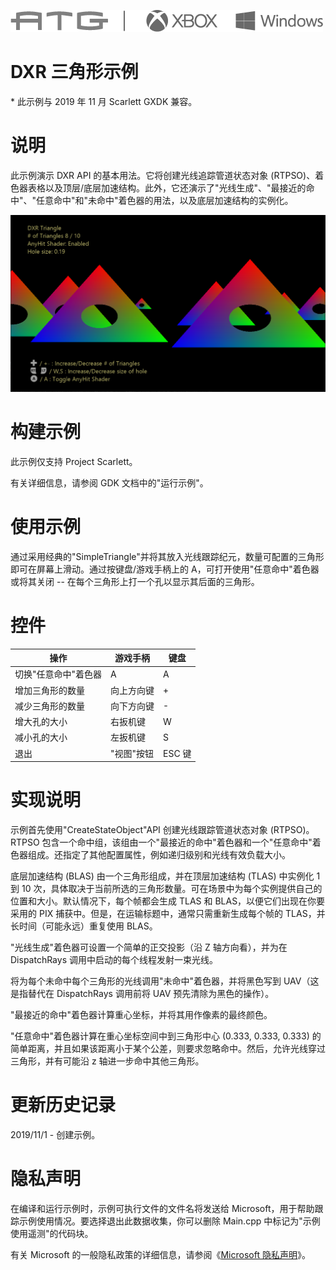   ![](./media/image1.png)

#   DXR 三角形示例

\* 此示例与 2019 年 11 月 Scarlett GXDK 兼容。

# 说明

此示例演示 DXR API 的基本用法。它将创建光线追踪管道状态对象
(RTPSO)、着色器表格以及顶层/底层加速结构。此外，它还演示了"光线生成"、"最接近的命中"、"任意命中"和"未命中"着色器的用法，以及底层加速结构的实例化。

![](./media/image3.png)

# 构建示例

此示例仅支持 Project Scarlett。

有关详细信息，请参阅 GDK 文档中的"运行示例"。

# 使用示例

通过采用经典的"SimpleTriangle"并将其放入光线跟踪纪元，数量可配置的三角形即可在屏幕上滑动。通过按键盘/游戏手柄上的
A，可打开使用"任意命中"着色器或将其关闭 --
在每个三角形上打一个孔以显示其后面的三角形。

# 控件

| 操作                         |  游戏手柄         |  键盘              |
|------------------------------|------------------|-------------------|
| 切换"任意命中"着色器         |  A                |  A                 |
| 增加三角形的数量             |  向上方向键       |  \+                |
| 减少三角形的数量             |  向下方向键       |  \-                |
| 增大孔的大小                 |  右扳机键         |  W                 |
| 减小孔的大小                 |  左扳机键         |  S                 |
| 退出                         |  "视图"按钮       |  ESC 键            |

# 实现说明

示例首先使用"CreateStateObject"API 创建光线跟踪管道状态对象
(RTPSO)。RTPSO
包含一个命中组，该组由一个"最接近的命中"着色器和一个"任意命中"着色器组成。还指定了其他配置属性，例如递归级别和光线有效负载大小。

底层加速结构 (BLAS) 由一个三角形组成，并在顶层加速结构 (TLAS) 中实例化 1
到 10
次，具体取决于当前所选的三角形数量。可在场景中为每个实例提供自己的位置和大小。默认情况下，每个帧都会生成
TLAS 和 BLAS，以便它们出现在你要采用的 PIX
捕获中。但是，在运输标题中，通常只需重新生成每个帧的
TLAS，并长时间（可能永远）重复使用 BLAS。

"光线生成"着色器可设置一个简单的正交投影（沿 Z 轴方向看），并为在
DispatchRays 调用中启动的每个线程发射一束光线。

将为每个未命中每个三角形的光线调用"未命中"着色器，并将黑色写到
UAV（这是指替代在 DispatchRays 调用前将 UAV 预先清除为黑色的操作）。

"最接近的命中"着色器计算重心坐标，并将其用作像素的最终颜色。

"任意命中"着色器计算在重心坐标空间中到三角形中心 (0.333, 0.333, 0.333)
的简单距离，并且如果该距离小于某个公差，则要求忽略命中。然后，允许光线穿过三角形，并有可能沿
z 轴进一步命中其他三角形。

# 更新历史记录

2019/11/1 - 创建示例。

# 隐私声明

在编译和运行示例时，示例可执行文件的文件名将发送给
Microsoft，用于帮助跟踪示例使用情况。要选择退出此数据收集，你可以删除
Main.cpp 中标记为"示例使用遥测"的代码块。

有关 Microsoft 的一般隐私政策的详细信息，请参阅《[Microsoft
隐私声明](https://privacy.microsoft.com/en-us/privacystatement/)》。
